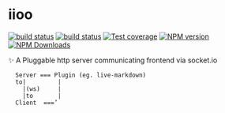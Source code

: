 # iioo

[![build status](https://img.shields.io/travis/big-wheel/iioo/master.svg?style=flat-square&label=Mac%20OSX%20%26%20Linux)](https://travis-ci.org/big-wheel/iioo)
[![build status](https://img.shields.io/appveyor/ci/big-wheel/iioo/master.svg?label=Windows)](https://ci.appveyor.com/project/big-wheel/iioo/branch/master)
[![Test coverage](https://img.shields.io/codecov/c/github/big-wheel/iioo.svg?style=flat-square)](https://codecov.io/github/big-wheel/iioo?branch=master)
[![NPM version](https://img.shields.io/npm/v/iioo.svg?style=flat-square)](https://www.npmjs.com/package/iioo)
[![NPM Downloads](https://img.shields.io/npm/dm/iioo.svg?style=flat-square&maxAge=43200)](https://www.npmjs.com/package/iioo)

 ✨ A Pluggable http server communicating frontend via socket.io

```text
  Server === Plugin (eg. live-markdown)
  to|         |
    |(ws)     |
    |to       |
  Client  ===’
```
